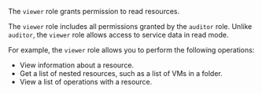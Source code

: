 The `viewer` role grants permission to read resources.

The `viewer` role includes all permissions granted by the `auditor` role. Unlike `auditor`, the `viewer` role allows access to service data in read mode.

For example, the `viewer` role allows you to perform the following operations:
* View information about a resource.
* Get a list of nested resources, such as a list of VMs in a folder.
* View a list of operations with a resource.